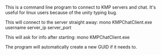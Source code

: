 This is a command line program to connect to KMP servers and chat. It's useful for linux users because of the unity typing bug.

This will connect to the server straight away:
mono KMPChatClient.exe username server_ip server_port

This will ask for info after starting:
mono KMPChatClient.exe

The program will automatically create a new GUID if it needs to.
